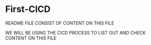# First-CICD

README FILE CONSIST OF CONTENT ON THIS FILE 

WE WILL BE USING THE CICD PROCESS TO LIST OUT AND CHECK CONTENT ON THIS FILE 